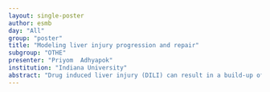 ```yaml
---
layout: single-poster
author: esmb
day: "All"
group: "poster"
title: "Modeling liver injury progression and repair"
subgroup: "OTHE"
presenter: "Priyom  Adhyapok"
institution: "Indiana University"
abstract: "Drug induced liver injury (DILI) can result in a build-up of oxidative stress in hepatocytes,causing them to become stressed and die. Experiments using APAP as a model of DILI show an initial pattern of centrilobular damage which gets amplified by stressed cells communicating through gap junctions and the activation of the immune system in response to this injury. While hepatocyte proliferation takes place to combat liver mass loss, higher doses could still be lethal to the tissue. This talk will try to address the question of what tips the balance, that the same set of cell behaviors that are needed for tissue survival can also lead to widespread tissue death in some other situations? To answer this, I will discuss results of a computational model based on the competing biological processes of hepatocyte proliferation, necrosis and injury propagation. This model sheds light on the evolution of tissue damage or recovery and predicts the potential for divergent fates given different rates of the parameters related to these three processes."
---
```

